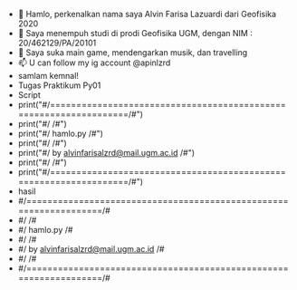 - 👋 Hamlo, perkenalkan nama saya Alvin Farisa Lazuardi dari Geofisika 2020
- 👀 Saya menempuh studi di prodi Geofisika UGM, dengan NIM : 20/462129/PA/20101
- 🌱 Saya suka main game, mendengarkan musik, dan travelling
- 📫 U can follow my ig account @apinlzrd
- samlam kemnal!
- Tugas Praktikum Py01
- Script
- print("#/==================================================================/#")
- print("#/                                                                  /#")
- print("#/                         hamlo.py                                 /#")
- print("#/                                                                  /#")
- print("#/               by alvinfarisalzrd@mail.ugm.ac.id                  /#")
- print("#/                                                                  /#")
- print("#/==================================================================/#")
- hasil
- #/==================================================================/#
- #/                                                                  /#
- #/                         hamlo.py                                 /#
- #/                                                                  /#
- #/               by alvinfarisalzrd@mail.ugm.ac.id                  /#
- #/                                                                  /#
- #/==================================================================/#

<!---
AlvinFarisa/AlvinFarisa is a ✨ special ✨ repository because its `README.md` (this file) appears on your GitHub profile.
You can click the Preview link to take a look at your changes.
--->
